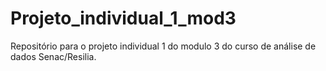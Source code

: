 # Projeto_individual_1_mod3
Repositório para o projeto individual 1 do modulo 3 do curso de análise de dados Senac/Resilia.
